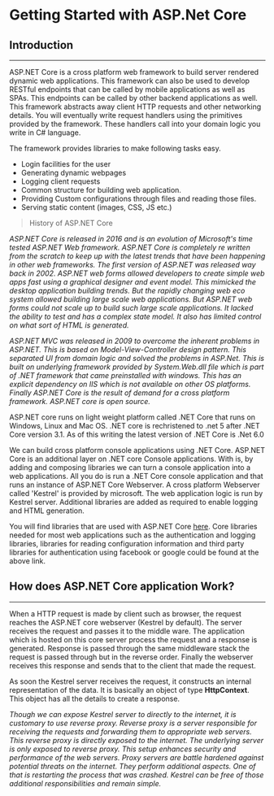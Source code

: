 # Getting Started with ASP.Net Core

## Introduction

---

ASP.NET Core is a cross platform web framework to build server rendered dynamic web applications. This framework can also be used to develop RESTful endpoints that can be called by mobile applications as well as SPAs. This endpoints can be called by other backend applications as well. This framework abstracts away client HTTP requests and other networking details. You will eventually write request handlers using the primitives provided by the framework. These handlers call into your domain logic you write in C# language.

The framework provides libraries to make following tasks easy.

- Login facilities for the user
- Generating dynamic webpages
- Logging client requests
- Common structure for building web application.
- Providing Custom configurations through files and reading those files.
- Serving static content (images, CSS, JS etc.)

> History of ASP.NET Core

_ASP.NET Core is released in 2016 and is an evolution of Microsoft's time tested ASP.NET Web framework. ASP.NET Core is completely re written from the scratch to keep up with the latest trends that have been happening in other web frameworks. The first version of ASP.NET was released way back in 2002. ASP.NET web forms allowed developers to create simple web apps fast using a graphical designer and event model. This mimicked the desktop application building trends. But the rapidly changing web eco system allowed building large scale web applications. But ASP.NET web forms could not scale up to build such large scale applications. It lacked the ability to test and has a complex state model. It also has limited control on what sort of HTML is generated._

_ASP.NET MVC was released in 2009 to overcome the inherent problems in ASP.NET. This is based on Model-View-Controller design pattern. This separated UI from domain logic and solved the problems in ASP.Net. This is built on underlying framework provided by System.Web.dll file which is part of .NET framework that came preinstalled with windows. This has an explicit dependency on IIS which is not available on other OS platforms. Finally ASP.NET Core is the result of demand for a cross platform framework. ASP.NET core is open source._

ASP.NET core runs on light weight platform called .NET Core that runs on Windows, Linux and Mac OS. .NET core is rechristened to .net 5 after .NET Core version 3.1. As of this writing the latest version of .NET Core is .Net 6.0

We can build cross platform console applications using .NET Core. ASP.NET Core is an additional layer on .NET core Console applications. With is, by adding and composing libraries we can turn a console application into a web applications.
All you do is run a .NET Core console application and that runs an instance of ASP.NET Core Webserver. A cross platform Webserver called 'Kestrel' is provided by microsoft. The web application logic is run by Kestrel server. Additional libraries are added as required to enable logging and HTML generation.

You will find libraries that are used with ASP.NET Core [here](https://github.com/dotnet/aspnetcore). Core libraries needed for most web applications such as the authentication and logging libraries, libraries for reading configuration information and third party libraries for authentication using facebook or google could be found at the above link.

## How does ASP.NET Core application Work?

---

When a HTTP request is made by client such as browser, the request reaches the ASP.NET core webserver (Kestrel by default).
The server receives the request and passes it to the middle ware. The application which is hosted on this core server process the request and a response is generated. Response is passed through the same middleware stack the request is passed through but in the reverse order. Finally the webserver receives this response and sends that to the client that made the request.

As soon the Kestrel server receives the request, it constructs an internal representation of the data. It is basically an object of type **HttpContext**. This object has all the details to create a response.

_Though we can expose Kestrel server to directly to the internet, it is customary to use reverse proxy. Reverse proxy is a server responsible for receiving the requests and forwarding them to appropriate web servers. This reverse proxy is directly exposed to the internet. The underlying server is only exposed to reverse proxy. This setup enhances security and performance of the web servers. Proxy servers are battle hardened against potential threats on the internet. They perform additional aspects. One of that is restarting the process that was crashed. Kestrel can be free of those additional responsibilities and remain simple._

